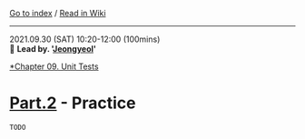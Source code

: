 [Go to index](../#readme) / [Read in Wiki](https://github.com/SPONGE-JL/CrashLab-CleanCode/wiki/Chapter-09.-Unit-Tests-Part.1)

---

2021.09.30 (SAT) 10:20-12:00 (100mins)  
🚀 **Lead by. '[Jeongyeol](https://github.com/SPONGE-JL)'**

[*Chapter 09. Unit Tests](https://github.com/SPONGE-JL/CrashLab-CleanCode/wiki/Chapter-09.-Unit-Tests)

# [Part.2](https://github.com/SPONGE-JL/CrashLab-CleanCode/wiki/Chapter-09.-Unit-Tests-Part.2) - Practice

`TODO`
